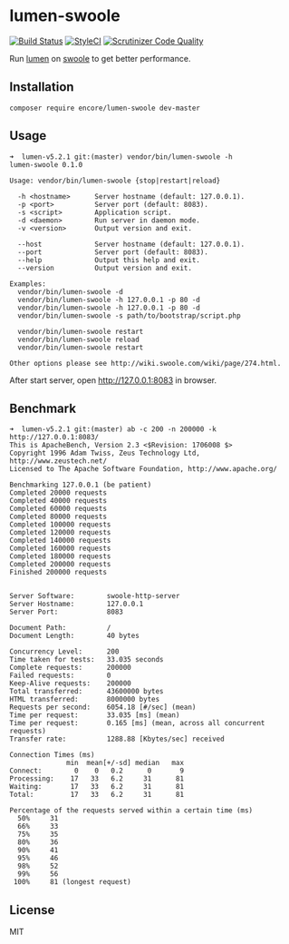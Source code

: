 # lumen-swoole

[![Build Status](https://travis-ci.org/z-song/lumen-swoole.svg?branch=master)](https://travis-ci.org/z-song/lumen-swoole)
[![StyleCI](https://styleci.io/repos/65545581/shield)](https://styleci.io/repos/65545581)
[![Scrutinizer Code Quality](https://scrutinizer-ci.com/g/z-song/lumen-swoole/badges/quality-score.png?b=master)](https://scrutinizer-ci.com/g/z-song/lumen-swoole/?branch=master)

Run [lumen](https://lumen.laravel.com/) on [swoole](http://www.swoole.com/) to get better performance.

## Installation

```
composer require encore/lumen-swoole dev-master
```

## Usage

```
➜  lumen-v5.2.1 git:(master) vendor/bin/lumen-swoole -h
lumen-swoole 0.1.0

Usage: vendor/bin/lumen-swoole {stop|restart|reload}

  -h <hostname>      Server hostname (default: 127.0.0.1).
  -p <port>          Server port (default: 8083).
  -s <script>        Application script.
  -d <daemon>        Run server in daemon mode.
  -v <version>       Output version and exit.

  --host             Server hostname (default: 127.0.0.1).
  --port             Server port (default: 8083).
  --help             Output this help and exit.
  --version          Output version and exit.

Examples:
  vendor/bin/lumen-swoole -d
  vendor/bin/lumen-swoole -h 127.0.0.1 -p 80 -d
  vendor/bin/lumen-swoole -h 127.0.0.1 -p 80 -d
  vendor/bin/lumen-swoole -s path/to/bootstrap/script.php

  vendor/bin/lumen-swoole restart
  vendor/bin/lumen-swoole reload
  vendor/bin/lumen-swoole restart

Other options please see http://wiki.swoole.com/wiki/page/274.html.
```

After start server, open http://127.0.0.1:8083 in browser.

## Benchmark

```
➜  lumen-v5.2.1 git:(master) ab -c 200 -n 200000 -k http://127.0.0.1:8083/
This is ApacheBench, Version 2.3 <$Revision: 1706008 $>
Copyright 1996 Adam Twiss, Zeus Technology Ltd, http://www.zeustech.net/
Licensed to The Apache Software Foundation, http://www.apache.org/

Benchmarking 127.0.0.1 (be patient)
Completed 20000 requests
Completed 40000 requests
Completed 60000 requests
Completed 80000 requests
Completed 100000 requests
Completed 120000 requests
Completed 140000 requests
Completed 160000 requests
Completed 180000 requests
Completed 200000 requests
Finished 200000 requests


Server Software:        swoole-http-server
Server Hostname:        127.0.0.1
Server Port:            8083

Document Path:          /
Document Length:        40 bytes

Concurrency Level:      200
Time taken for tests:   33.035 seconds
Complete requests:      200000
Failed requests:        0
Keep-Alive requests:    200000
Total transferred:      43600000 bytes
HTML transferred:       8000000 bytes
Requests per second:    6054.18 [#/sec] (mean)
Time per request:       33.035 [ms] (mean)
Time per request:       0.165 [ms] (mean, across all concurrent requests)
Transfer rate:          1288.88 [Kbytes/sec] received

Connection Times (ms)
              min  mean[+/-sd] median   max
Connect:        0    0   0.2      0       9
Processing:    17   33   6.2     31      81
Waiting:       17   33   6.2     31      81
Total:         17   33   6.2     31      81

Percentage of the requests served within a certain time (ms)
  50%     31
  66%     33
  75%     35
  80%     36
  90%     41
  95%     46
  98%     52
  99%     56
 100%     81 (longest request)

```

## License

MIT